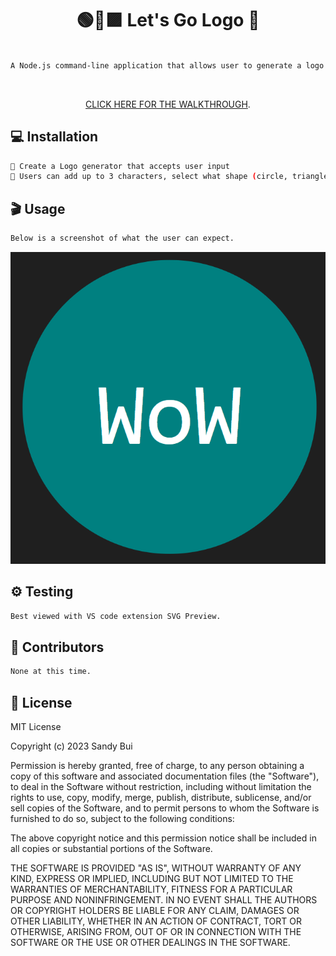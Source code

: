 <h1 align="center">🟢🔺🟪 Let's Go Logo 📝</h1>

```sh

A Node.js command-line application that allows user to generate a logo and save it as an SVG file.
```
<br> <!-- Double line break for creating a line break -->

<p align="center"><a href="https://drive.google.com/file/d/1Sry8q5zmxoXEq3L8s7k2NJ5JMsH-QccG/view">CLICK HERE FOR THE WALKTHROUGH</a>.</p>

## 💻 Installation

```sh
🔹 Create a Logo generator that accepts user input
🔹 Users can add up to 3 characters, select what shape (circle, triangle, or square) and choose the text and shape color.
```
## 🎬 Usage

```sh
Below is a screenshot of what the user can expect.
```
![Sample logo.svg](/assets/logo_generator_screenshot.png)

## ⚙️ Testing

```sh
Best viewed with VS code extension SVG Preview.
```

## 🤝 Contributors

```sh
None at this time.
```

## 📝 License

MIT License

Copyright (c) 2023 Sandy Bui

Permission is hereby granted, free of charge, to any person obtaining a copy of this software and associated documentation files (the "Software"), to deal in the Software without restriction, including without limitation the rights to use, copy, modify, merge, publish, distribute, sublicense, and/or sell copies of the Software, and to permit persons to whom the Software is furnished to do so, subject to the following conditions:

The above copyright notice and this permission notice shall be included in all copies or substantial portions of the Software.

THE SOFTWARE IS PROVIDED "AS IS", WITHOUT WARRANTY OF ANY KIND, EXPRESS OR IMPLIED, INCLUDING BUT NOT LIMITED TO THE WARRANTIES OF MERCHANTABILITY, FITNESS FOR A PARTICULAR PURPOSE AND NONINFRINGEMENT. IN NO EVENT SHALL THE AUTHORS OR COPYRIGHT HOLDERS BE LIABLE FOR ANY CLAIM, DAMAGES OR OTHER LIABILITY, WHETHER IN AN ACTION OF CONTRACT, TORT OR OTHERWISE, ARISING FROM, OUT OF OR IN CONNECTION WITH THE SOFTWARE OR THE USE OR OTHER DEALINGS IN THE SOFTWARE.

